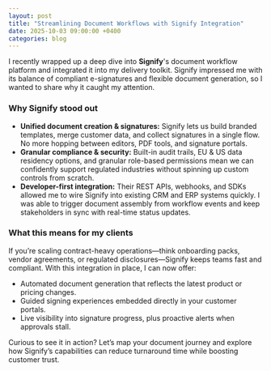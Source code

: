 ```yaml
---
layout: post
title: "Streamlining Document Workflows with Signify Integration"
date: 2025-10-03 09:00:00 +0400
categories: blog
---
```


I recently wrapped up a deep dive into **Signify**'s document workflow platform and integrated it into my delivery toolkit. Signify impressed me with its balance of compliant e-signatures and flexible document generation, so I wanted to share why it caught my attention.

### Why Signify stood out
- **Unified document creation & signatures:** Signify lets us build branded templates, merge customer data, and collect signatures in a single flow. No more hopping between editors, PDF tools, and signature portals.
- **Granular compliance & security:** Built-in audit trails, EU & US data residency options, and granular role-based permissions mean we can confidently support regulated industries without spinning up custom controls from scratch.
- **Developer-first integration:** Their REST APIs, webhooks, and SDKs allowed me to wire Signify into existing CRM and ERP systems quickly. I was able to trigger document assembly from workflow events and keep stakeholders in sync with real-time status updates.

### What this means for my clients
If you’re scaling contract-heavy operations—think onboarding packs, vendor agreements, or regulated disclosures—Signify keeps teams fast and compliant. With this integration in place, I can now offer:
- Automated document generation that reflects the latest product or pricing changes.
- Guided signing experiences embedded directly in your customer portals.
- Live visibility into signature progress, plus proactive alerts when approvals stall.

Curious to see it in action? Let’s map your document journey and explore how Signify’s capabilities can reduce turnaround time while boosting customer trust.
